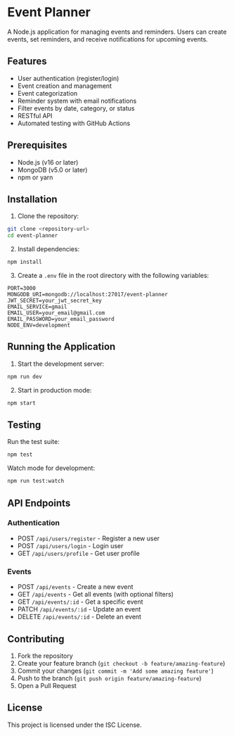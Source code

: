 # Event Planner

A Node.js application for managing events and reminders. Users can create events, set reminders, and receive notifications for upcoming events.

## Features

- User authentication (register/login)
- Event creation and management
- Event categorization
- Reminder system with email notifications
- Filter events by date, category, or status
- RESTful API
- Automated testing with GitHub Actions

## Prerequisites

- Node.js (v16 or later)
- MongoDB (v5.0 or later)
- npm or yarn

## Installation

1. Clone the repository:

```bash
git clone <repository-url>
cd event-planner
```

2. Install dependencies:

```bash
npm install
```

3. Create a `.env` file in the root directory with the following variables:

```
PORT=3000
MONGODB_URI=mongodb://localhost:27017/event-planner
JWT_SECRET=your_jwt_secret_key
EMAIL_SERVICE=gmail
EMAIL_USER=your_email@gmail.com
EMAIL_PASSWORD=your_email_password
NODE_ENV=development
```

## Running the Application

1. Start the development server:

```bash
npm run dev
```

2. Start in production mode:

```bash
npm start
```

## Testing

Run the test suite:

```bash
npm test
```

Watch mode for development:

```bash
npm run test:watch
```

## API Endpoints

### Authentication

- POST `/api/users/register` - Register a new user
- POST `/api/users/login` - Login user
- GET `/api/users/profile` - Get user profile

### Events

- POST `/api/events` - Create a new event
- GET `/api/events` - Get all events (with optional filters)
- GET `/api/events/:id` - Get a specific event
- PATCH `/api/events/:id` - Update an event
- DELETE `/api/events/:id` - Delete an event

## Contributing

1. Fork the repository
2. Create your feature branch (`git checkout -b feature/amazing-feature`)
3. Commit your changes (`git commit -m 'Add some amazing feature'`)
4. Push to the branch (`git push origin feature/amazing-feature`)
5. Open a Pull Request

## License

This project is licensed under the ISC License.
